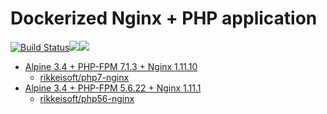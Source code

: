 # Dockerized Nginx + PHP application

[![Build Status](https://travis-ci.org/rikkeisoft/docker-nginx-php.svg?branch=master)](https://travis-ci.org/rikkeisoft/docker-nginx-php)[![](https://images.microbadger.com/badges/version/rikkeisoft/php7-nginx.svg)](https://microbadger.com/images/rikkeisoft/php7-nginx "Get your own version badge on microbadger.com")[![](https://images.microbadger.com/badges/image/rikkeisoft/php7-nginx.svg)](https://microbadger.com/images/rikkeisoft/php7-nginx "Get your own image badge on microbadger.com")

- [Alpine 3.4 + PHP-FPM 7.1.3 + Nginx 1.11.10](/php7-nginx)
    + [rikkeisoft/php7-nginx](https://hub.docker.com/r/rikkeisoft/php7-nginx/)
- [Alpine 3.4 + PHP-FPM 5.6.22 + Nginx 1.11.1](/php56-nginx)
    + [rikkeisoft/php56-nginx](https://hub.docker.com/r/rikkeisoft/php56-nginx/)
